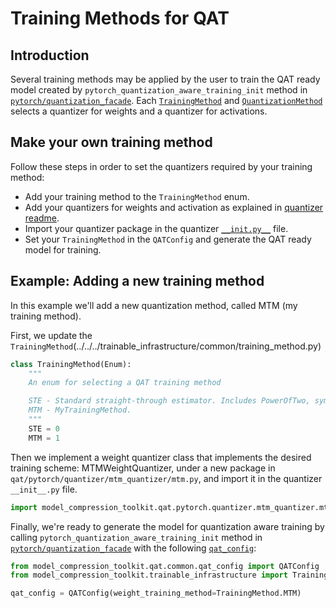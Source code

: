 # Training Methods for QAT

## Introduction

Several training methods may be applied by the user to train the QAT ready model
created by `pytorch_quantization_aware_training_init` method in [`pytorch/quantization_facade`](../quantization_facade.py).
Each [`TrainingMethod`](../../../trainable_infrastructure/common/training_method.py) 
and [`QuantizationMethod`](../../../target_platform_capabilities/target_platform/op_quantization_config.py)
selects a quantizer for weights and a quantizer for activations.

## Make your own training method

Follow these steps in order to set the quantizers required by your training method:
- Add your training method to the `TrainingMethod` enum.
- Add your quantizers for weights and activation as explained in [quantizer readme](../../../trainable_infrastructure/pytorch).
- Import your quantizer package in the quantizer [`__init.py__`](./__init__.py) file.
- Set your `TrainingMethod` in the `QATConfig` and generate the QAT ready model for training. 

   
## Example: Adding a new training method

In this example we'll add a new quantization method, called MTM (my training method).

First, we update the `TrainingMethod`(../../../trainable_infrastructure/common/training_method.py)
```python
class TrainingMethod(Enum):
    """
    An enum for selecting a QAT training method

    STE - Standard straight-through estimator. Includes PowerOfTwo, symmetric & uniform quantizers
    MTM - MyTrainingMethod.
    """
    STE = 0
    MTM = 1
```

Then we implement a weight quantizer class that implements the desired training scheme: MTMWeightQuantizer,
under a new package in `qat/pytorch/quantizer/mtm_quantizer/mtm.py`, and import it in the quantizer `__init__.py` file.

```python
import model_compression_toolkit.qat.pytorch.quantizer.mtm_quantizer.mtm
```

Finally, we're ready to generate the model for quantization aware training
by calling `pytorch_quantization_aware_training_init` method in [`pytorch/quantization_facade`](../quantization_facade.py)
with the following [`qat_config`](../../common/qat_config.py):

```python
from model_compression_toolkit.qat.common.qat_config import QATConfig
from model_compression_toolkit.trainable_infrastructure import TrainingMethod

qat_config = QATConfig(weight_training_method=TrainingMethod.MTM)
```
